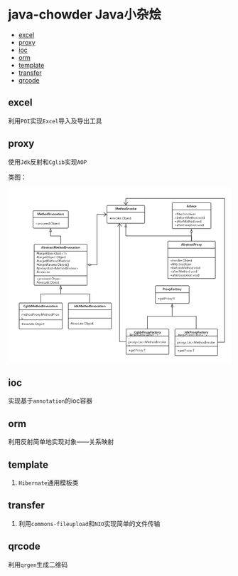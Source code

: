 # java-chowder Java小杂烩

* [excel](#excel)
* [proxy](#proxy)
* [ioc](#ioc)
* [orm](#orm)
* [template](#template)
* [transfer](#transfer)
* [qrcode](#qrcode)

<h2 id="excel"> excel </h2>

利用`POI`实现`Excel`导入及导出工具

<h2 id="proxy"> proxy </h2>

使用`Jdk`反射和`Cglib`实现`AOP`

类图：

![AOP class](img/aop-class.png)

<h2 id="ioc"> ioc </h2>

实现基于`annotation`的ioc容器

<h2 id="orm"> orm </h2>

利用反射简单地实现对象——关系映射

<h2 id="tempalte"> template </h2>

1. `Hibernate`通用模板类

<h2 id="transfer"> transfer </h2>

1. 利用`commons-fileupload`和`NIO`实现简单的文件传输

<h2 id="qrcode"> qrcode </h2>

利用`qrgen`生成二维码
